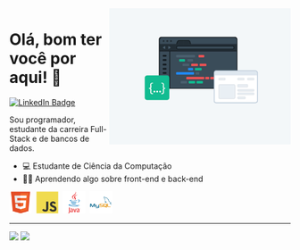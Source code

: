 <img src = "coding.gif" width = "325px" align = "right">

# Olá, bom ter você por aqui! 👋
  <div id="badges">
  <a href = "https://www.linkedin.com/in/gustavo-salgado-lima">
    <img src="https://img.shields.io/badge/LinkedIn-blue?style=for-the-badge&logo=linkedin&logoColor=white" alt="LinkedIn Badge"/>
  </a>
</div>

Sou programador, estudante da carreira Full-Stack e de bancos de dados.

- 💻 Estudante de Ciência da Computação
- 👩‍💻 Aprendendo algo sobre front-end e back-end

<div>
  <img src="https://github.com/devicons/devicon/blob/master/icons/html5/html5-original.svg" title="HTML5" alt="HTML" width="40" height="40"/>&nbsp;
  <img src="https://github.com/devicons/devicon/blob/master/icons/javascript/javascript-original.svg" title="JavaScript" alt="JavaScript" width="40" height="40"/>&nbsp;
  <img src="https://github.com/devicons/devicon/blob/master/icons/java/java-original-wordmark.svg" title="Java" alt="Java" width="40" height="40"/>&nbsp;
  <img src="https://github.com/devicons/devicon/blob/master/icons/mysql/mysql-original-wordmark.svg" tittle="MySQL" alt="MySQL" width="40" height="40"/>&nbsp;
</div>

---


<div align = "left">
<img height = "200em" src="https://github-readme-stats.vercel.app/api/top-langs/?username=GusGul&show_icons=true&theme=bear&count_private=true"/>
<img height = "200em" src="https://github-readme-stats.vercel.app/api?username=GusGul&show_icons=true&show_icons=true&theme=bear&count_private=true" />
</div>
